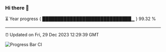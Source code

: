 ### Hi there 👋

⏳ Year progress { █████████████████████████████▁ } 99.32 %

---

⏰ Updated on Fri, 29 Dec 2023 12:29:39 GMT

![Progress Bar CI](https://github.com/ZhaoGui/ZhaoGui/workflows/Progress%20Bar%20CI/badge.svg)
